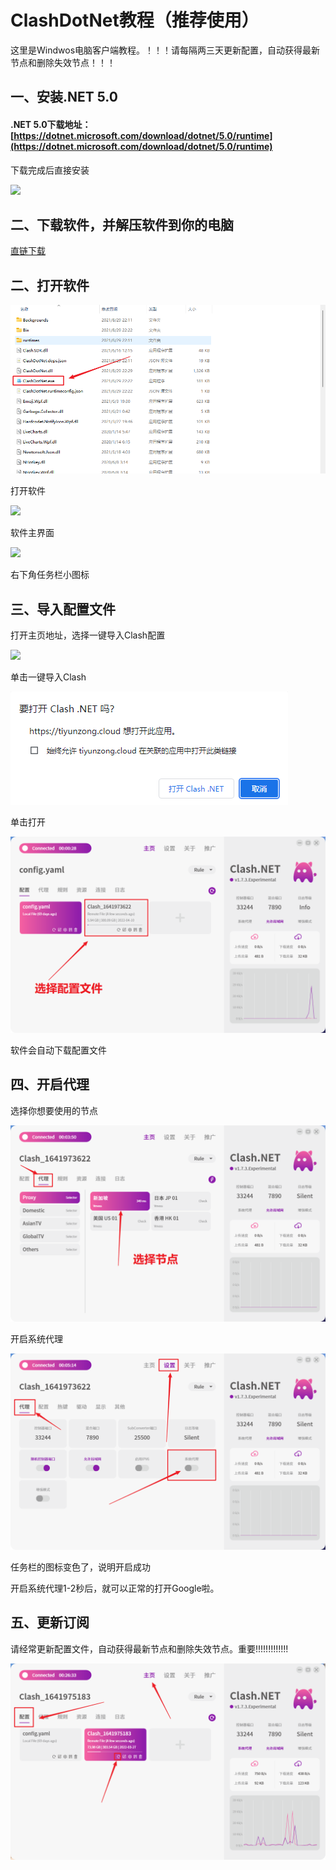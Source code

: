# ClashDotNet教程（推荐使用）

这里是Windwos电脑客户端教程。！！！请每隔两三天更新配置，自动获得最新节点和删除失效节点！！！

## 一、安装.NET 5.0 <a href="#yi-an-zhuang-net-50" id="yi-an-zhuang-net-50"></a>

#### .NET 5.0下载地址：[https://dotnet.microsoft.com/download/dotnet/5.0/runtime](https://dotnet.microsoft.com/download/dotnet/5.0/runtime)

下载完成后直接安装

![](https://gblobscdn.gitbook.com/assets%2F-MZLH6c4OwkK2u-QUq7C%2F-MZNkd2JNd2W6CSd10cp%2F-MZNrBVzpVvGdmh4d\_1v%2F.net5.0.png?alt=media\&token=ce691e52-50e3-4904-9b85-38853ff2b5a4)

## 二、下载软件，并解压软件到你的电脑 <a href="#yi-xia-zai-ruan-jian-bing-jie-ya-ruan-jian-dao-ni-de-dian-nao" id="yi-xia-zai-ruan-jian-bing-jie-ya-ruan-jian-dao-ni-de-dian-nao"></a>

[直链下载](https://file.tiyunzong.cloud/Downloads/Clash\_NET\_1.2.8.7z)

## 二、打开软件 <a href="#er-da-kai-ruan-jian" id="er-da-kai-ruan-jian"></a>

![](../.gitbook/assets/clashdotnet1.PNG)

打开软件

![](../.gitbook/assets/Snipaste\_2022-01-12\_16-02-34.PNG)

软件主界面

![](../.gitbook/assets/Snipaste\_2022-01-12\_16-03-25.PNG)

右下角任务栏小图标

## 三、导入配置文件 <a href="#san-dao-ru-pei-zhi-wen-jian" id="san-dao-ru-pei-zhi-wen-jian"></a>

打开主页地址，选择一键导入Clash配置

![](<../.gitbook/assets/Snipaste\_2022-01-12\_16-06-59 (1).PNG>)

单击一键导入Clash

![](../.gitbook/assets/image.png)

单击打开

![](../.gitbook/assets/clashdotnet2.PNG)

软件会自动下载配置文件

## 四、开启代理 <a href="#si-kai-qi-dai-li" id="si-kai-qi-dai-li"></a>

选择你想要使用的节点

![](../.gitbook/assets/clashdotnet3.PNG)

开启系统代理

![](../.gitbook/assets/clashdotnet4.PNG)

任务栏的图标变色了，说明开启成功

开启系统代理1-2秒后，就可以正常的打开Google啦。

## 五、更新订阅 <a href="#wu-geng-xin-ding-yue" id="wu-geng-xin-ding-yue"></a>

请经常更新配置文件，自动获得最新节点和删除失效节点。重要!!!!!!!!!!!!!

![](<../.gitbook/assets/image (2).png>)
